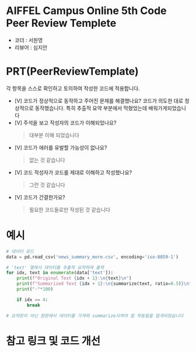 # AIFFEL Campus Online 5th Code Peer Review Templete
- 코더 : 서원영
- 리뷰어 : 심지안


# PRT(PeerReviewTemplate) 
각 항목을 스스로 확인하고 토의하여 작성한 코드에 적용합니다.

- [V] 코드가 정상적으로 동작하고 주어진 문제를 해결했나요?
  코드가 의도한 대로 정상적으로 동작했습니다. 특히 추출적 요약 부분에서 막혔었는데 배워가게되었습니다
- [V] 주석을 보고 작성자의 코드가 이해되었나요?
  > 대부분 이해 되었습니다
- [V] 코드가 에러를 유발할 가능성이 없나요?
  > 없는 것 같습니다
- [V] 코드 작성자가 코드를 제대로 이해하고 작성했나요?
  > 그런 것 같습니다
- [V] 코드가 간결한가요?
  > 필요한 코드들로만 작성된 것 같습니다

# 예시
```python
# 데이터 로드
data = pd.read_csv('news_summary_more.csv', encoding='iso-8859-1')

# 'text' 열에서 데이터를 추출적 요약하여 출력
for idx, text in enumerate(data['text']):
    print(f"Original Text {idx + 1}:\n{text}\n")
    print(f"Summarized Text {idx + 1}:\n{summarize(text, ratio=0.5)}\n")
    print("-"*100)

    if idx == 4:
        break

# 요약문이 아닌 원문에서 데이터를 가져와 summarize시켜야 잘 작동됨을 알게되었습니다
```

# 참고 링크 및 코드 개선
